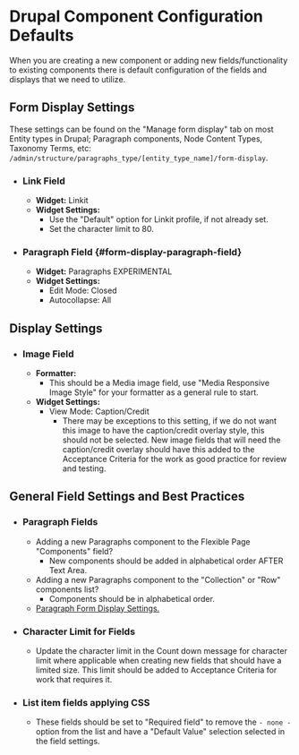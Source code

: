 # Drupal Component Configuration Defaults

When you are creating a new component or adding new fields/functionality to existing components there is default configuration of the fields and displays that we need to utilize.

## Form Display Settings

These settings can be found on the "Manage form display" tab on most Entity types in Drupal; Paragraph components, Node Content Types, Taxonomy Terms, etc: `/admin/structure/paragraphs_type/[entity_type_name]/form-display`.

- ### Link Field

  - **Widget:** Linkit
  - **Widget Settings:**
    - Use the "Default" option for Linkit profile, if not already set.
    - Set the character limit to 80.

- ### Paragraph Field {#form-display-paragraph-field}

  - **Widget:** Paragraphs EXPERIMENTAL
  - **Widget Settings:**
    - Edit Mode: Closed
    - Autocollapse: All

## Display Settings

- ### Image Field

  - **Formatter:**
    - This should be a Media image field, use "Media Responsive Image Style" for your formatter as a general rule to start.
  - **Widget Settings:**
    - View Mode: Caption/Credit
      - There may be exceptions to this setting, if we do not want this image to have the caption/credit overlay style, this should not be selected. New image fields that will need the caption/credit overlay should have this added to the Acceptance Criteria for the work as good practice for review and testing.

## General Field Settings and Best Practices

- ### Paragraph Fields

  - Adding a new Paragraphs component to the Flexible Page "Components" field?
    - New components should be added in alphabetical order AFTER Text Area.
  - Adding a new Paragraphs component to the "Collection" or "Row" components list?
    - Components should be in alphabetical order.
  - [Paragraph Form Display Settings.](#paragraph-field-form-display)

- ### Character Limit for Fields

  - Update the character limit in the Count down message for character limit where applicable when creating new fields that should have a limited size. This limit should be added to Acceptance Criteria for work that requires it.

- ### List item fields applying CSS

  - These fields should be set to "Required field" to remove the `- none -` option from the list and have a "Default Value" selection selected in the field settings.
